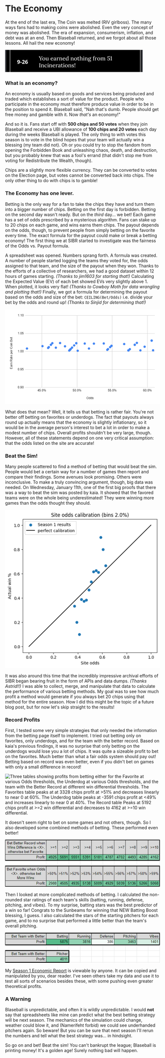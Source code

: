 
# The Economy
At the end of the last era, The Coin was melted (RIV girlboss). The many ways fans had to making coins were abolished. Even the very concept of money was abolished. The era of expansion, consumerism, inflation, and debt was at an end. Then Blaseball returned, and we forgot about all those lessons. All hail the new economy!

![An account feed message from S24 of the Expansion Era. It reads "You earned nothing from 51 Incinerations!"](YouEarnedNothing.png)

### What is an economy?
An economy is usually based on goods and services being produced and traded which establishes a sort of value for the product. People who participate in the economy must therefore produce value in order to be in the position to spend it. Blaseball said, "Nah that's dumb. People should get free money and gamble with it. Now *that's* an economy!"

And so it is. Fans start off with **500 chips and 50 votes** when they join Blaseball and receive a UBI allowance of **100 chips and 20 votes** each day during the weeks Blaseball is played. The only thing to with votes this season is to vote in the blind hopes that your team will actually win a blessing (my team did not). Oh or you could try to stop the fandom from opening the Forbidden Book and unleashing chaos, death, and destruction, but you probably knew that was a fool's errand (that didn't stop me from voting for Redistribute the Wealth, though).

Chips are a slightly more flexible currency. They can be converted to votes on the Election page, but votes cannot be converted back into chips. The only other thing to do with chips is to gamble!

### The Economy has one lever.
Betting is the only way for a fan to take the chips they have and turn them into a bigger number of chips. Betting on the first day is forbidden. Betting on the second day wasn't ready. But on the *third* day... we bet! Each game has a set of odds prescribed by a mysterious algorithm. Fans can stake up to 20 chips on each game, and wins earns them chips. The payout depends on the odds, though, to prevent people from simply betting on the favorite every time. The exact formula for the payout could make or break a betting economy! The first thing we at SIBR started to investigate was the fairness of the Odds vs. Payout formula.

A spreadsheet was opened. Numbers sprang forth. A formula was created. A number of people started logging the teams they voted for, the odds assigned to that team, and the size of the payout when they won. Thanks to the efforts of a collective of researchers, we had a good dataset within 12 hours of games starting. *(Thanks to jim1603 for starting that!)* Calculating the Expected Value (EV) of each bet showed EVs very slightly above 1. When plotted, it looks very flat! *(Thanks to Cowboy Moth for data wrangling and plotting that!)* Finally, we got a formula for determining the payout based on the odds and size of the bet: ``CEILING(Bet/Odds)`` i.e. divide your bet by the odds and round up! *(Thanks to Sinjid for determining that!)*

![A plot of Earn Rate per Coin Bet vs. Odds. The data points are all between x=40%-65% and y=1.00-1.03.](FairOdds.png)

What does that mean? Well, it tells us that betting is rather fair. You're not better off betting on favorites or underdogs. The fact that payouts always round up actually means that the economy is slightly inflationary, so it would be in the average person's interest to bet a lot in order to make a modest number of chips. Overall profits shouldn't be very large, though. However, all of these statements depend on one very critical assumption: that the odds listed on the site are accurate!

### Beat the Sim!
Many people scattered to find a method of betting that would beat the sim. People would bet a certain way for a number of games then report and compare their findings. Some avenues look promising. Others were inconclusive. To make a truly convincing argument, though, big data was needed. On Wednesday, January 11th, one of the first big proofs that there was a way to beat the sim was posted by kaia. It showed that the favored teams were on the whole being underestimated! They were winning more games than the odds thought they should.

![A plot of Actual Win % vs. Site Odds. A diagonal line is drawn where Actual Win % and Site Odds match. The data points are binned in 2% bins. All of the data points above x=50% are above the diagonal line. Some are well above the line! All of the data points below x=50% are below the diagonal line. Some are well below the line!](UnderestimatedFavorites.png)

It was also around this time that the incredibly impressive archival efforts of SIBR began bearing fruit in the form of APIs and data dumps. *(Thanks Astrid!!)* I was able to collect, merge, and manipulate that data to calculate the performance of various betting methods. My goal was to see how much profit a method would generate if you always bet 20 chips using that method for the entire season. How I did this might be the topic of a future blog post, but for now let's skip straight to the results!

### Record Profits

First, I tested some very simple strategies that only needed the information from the betting page itself to implement. I tried out betting only on favorites, only underdogs, and for the team with the better record. Based on kaia's previous findings, it was no surprise that only betting on the underdogs would lose you a lot of chips. It was quite a sizeable profit to bet on the favorites. Much better than what a fair odds system should pay out! Betting based on record was even better, even if you didn't bet on games with only a small difference in record!

![Three tables showing profits from betting either for the Favorite at various Odds thresholds, the Underdog at various Odds thresholds, and the team with the Better Record at different win differential thresholds. The Favorites table peaks at at 3328 chips profit at >51% and decreases linearly to near 0 at 60%. The Underdog table peaks at -3591 chips profit at <49% and increases linearly to near 0 at 40%. The Record table Peaks at 5192 chips profit at >=2 win differential and decreases to 4162 at >=10 win differential.](SimpleBets.png)

It doesn't seem right to bet on some games and not others, though. So I also developed some combined methods of betting. These performed even better!

![Two tables showing profits from different betting strategies. The first is "Bet Better Record when Wins Difference is <X>, otherwise bet Favorite". <X> runs from >=1 to >=10. It peaks at 5691 at >=2 and slowly decreases to 4162 chips at >=10. The second is "Bet Favorite when Odds <X>, otherwise bet More Wins." <X> runs from >50% to >59%. The table grows rapidly to ~5100 chips at >53% and holds steady (within ~100 chips) all the way to >59%.](ComboBets.png)

Then I looked at more complicated methods of betting. I calculated the non-rounded star ratings of each team's skills (batting, running, defense, pitching, and vibes).  To my surprise, batting stars was the best predictor of a win so far! Congrats to the Sunbeams for winning that NEW Batting Boost blessing, I guess. I also calculated the stars of the starting pitchers for each game, and to no surprise that performed a little better than the team's overall pitching.

![Tables show the profits from betting on the team with the better Batting, Runing, Defense, Pitching, Vibes, and Starting Pitcher. It reads: Batting=5875, Running=3816, Defense=386, Pitching=3463, Vibes=1401, Better Pitcher=4011.](SkillBets.png)

My [Season 1 Economic Report](https://docs.google.com/spreadsheets/d/1gWt4dGGDhxZtSNDXnwXDmAB79sp4LyGhIq2L5SKEBU0/) is viewable by anyone. It can be copied and manipulated by you, dear reader. I've seen others take my data and use it to test all sorts of scenarios besides these, with some pushing even greater theoretical profits.

### A Warning

Blaseball is unpredictable, and often it is wildly unpredictable. I would **not** say that spreadsheets like mine can predict what the best betting strategy will be next season. The mechanics of the simulation could change, weather could blow it, and (Namerifeht forbid) we could see underhanded pitchers again. So beware! But you can be sure that next season I'll rerun the numbers and tell what the best strategy was... in hindsight.

So go on and bet! Beat the sim! You can't bankrupt the league; Blaseball is printing money! It's a golden age! Surely nothing bad will happen.